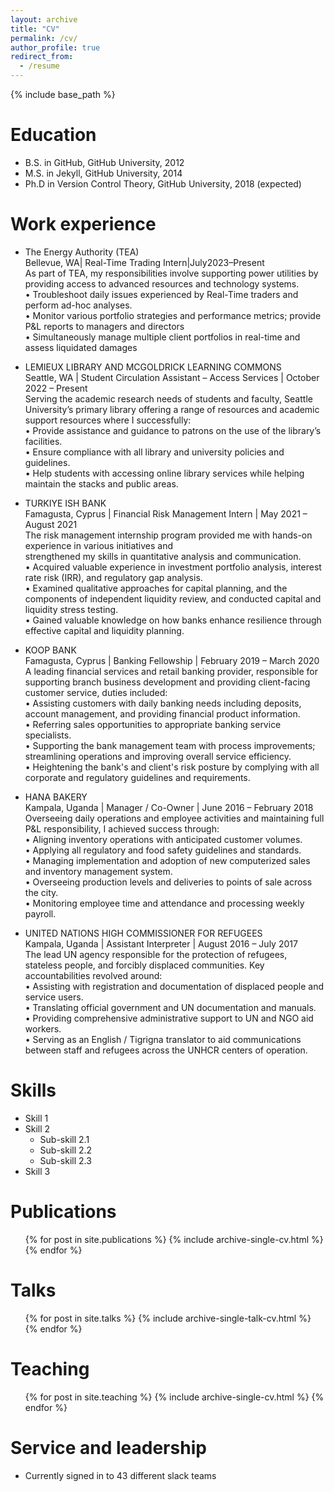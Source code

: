 ```yaml
---
layout: archive
title: "CV"
permalink: /cv/
author_profile: true
redirect_from:
  - /resume
---
```


{% include base_path %}

Education
======
* B.S. in GitHub, GitHub University, 2012  
* M.S. in Jekyll, GitHub University, 2014   
* Ph.D in Version Control Theory, GitHub University, 2018 (expected)    

Work experience
======
* The Energy Authority (TEA)    
Bellevue, WA| Real-Time Trading Intern|July2023–Present  
As part of TEA, my responsibilities involve supporting power utilities by providing access to advanced resources and technology systems.   
• Troubleshoot daily issues experienced by Real-Time traders and perform ad-hoc analyses.   
• Monitor various portfolio strategies and performance metrics; provide P&L reports to managers and directors   
• Simultaneously manage multiple client portfolios in real-time and assess liquidated damages   

* LEMIEUX LIBRARY AND MCGOLDRICK LEARNING COMMONS    
Seattle, WA | Student Circulation Assistant – Access Services | October 2022 – Present  
Serving the academic research needs of students and faculty, Seattle University’s primary library offering a range of resources and academic support resources where I successfully:  
• Provide assistance and guidance to patrons on the use of the library’s facilities.  
• Ensure compliance with all library and university policies and guidelines.  
• Help students with accessing online library services while helping maintain the stacks and public areas.  

* TURKIYE ISH BANK  
Famagusta, Cyprus | Financial Risk Management Intern | May 2021 – August 2021  
The risk management internship program provided me with hands-on experience in various initiatives and     
strengthened my skills in quantitative analysis and communication.  
• Acquired valuable experience in investment portfolio analysis, interest rate risk (IRR), and regulatory 
gap analysis.  
• Examined qualitative approaches for capital planning, and the components of independent liquidity review,
and conducted capital and liquidity stress testing.  
• Gained valuable knowledge on how banks enhance resilience through effective capital and liquidity
planning.  

* KOOP BANK  
Famagusta, Cyprus | Banking Fellowship | February 2019 – March 2020  
A leading financial services and retail banking provider, responsible for supporting branch business development and providing client-facing customer service, duties included:    
• Assisting customers with daily banking needs including deposits, account management, and providing 
financial product information.  
• Referring sales opportunities to appropriate banking service specialists.  
• Supporting the bank management team with process improvements; streamlining operations and 
improving overall service efficiency.  
• Heightening the bank's and client's risk posture by complying with all corporate and regulatory guidelines and requirements.  

* HANA BAKERY  
Kampala, Uganda | Manager / Co-Owner | June 2016 – February 2018  
Overseeing daily operations and employee activities and maintaining full P&L responsibility, I achieved  success through:  
• Aligning inventory operations with anticipated customer volumes.  
• Applying all regulatory and food safety guidelines and standards.  
• Managing implementation and adoption of new computerized sales and inventory management system.  
• Overseeing production levels and deliveries to points of sale across the city.  
• Monitoring employee time and attendance and processing weekly payroll.  

* UNITED NATIONS HIGH COMMISSIONER FOR REFUGEES   
Kampala, Uganda | Assistant Interpreter | August 2016 – July 2017  
The lead UN agency responsible for the protection of refugees, stateless people, and forcibly displaced communities. Key accountabilities revolved around:   
• Assisting with registration and documentation of displaced people and service users.   
• Translating official government and UN documentation and manuals.    
• Providing comprehensive administrative support to UN and NGO aid workers.  
• Serving as an English / Tigrigna translator to aid communications between staff and refugees across the UNHCR centers of operation.   

  
Skills
======
* Skill 1
* Skill 2
  * Sub-skill 2.1
  * Sub-skill 2.2
  * Sub-skill 2.3
* Skill 3

Publications
======
  <ul>{% for post in site.publications %}
    {% include archive-single-cv.html %}
  {% endfor %}</ul>
  
Talks
======
  <ul>{% for post in site.talks %}
    {% include archive-single-talk-cv.html %}
  {% endfor %}</ul>
  
Teaching
======
  <ul>{% for post in site.teaching %}
    {% include archive-single-cv.html %}
  {% endfor %}</ul>
  
Service and leadership
======
* Currently signed in to 43 different slack teams
